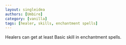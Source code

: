 ```yaml
---
layout: singleidea
authors: [Umbire]
category: [vanilla]
tags: [healer, skills, enchantment spells]
---
```

Healers can get at least Basic skill in enchantment spells.
